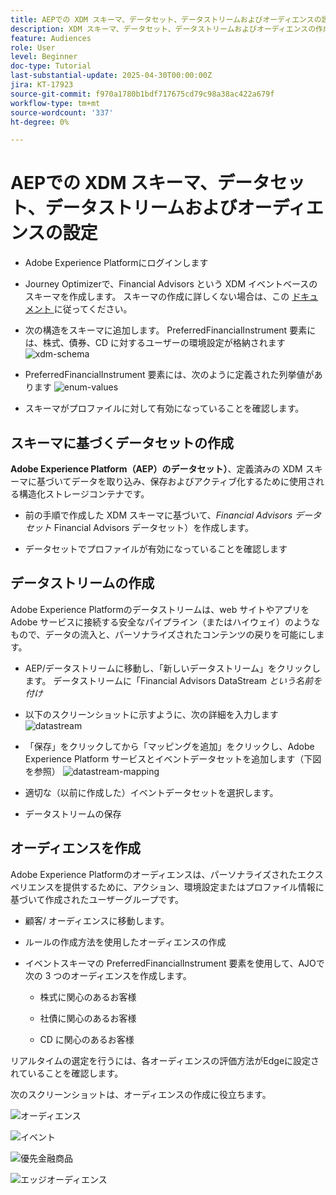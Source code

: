 ```yaml
---
title: AEPでの XDM スキーマ、データセット、データストリームおよびオーディエンスの設定
description: XDM スキーマ、データセット、データストリームおよびオーディエンスの作成
feature: Audiences
role: User
level: Beginner
doc-type: Tutorial
last-substantial-update: 2025-04-30T00:00:00Z
jira: KT-17923
source-git-commit: f970a1780b1bdf717675cd79c98a38ac422a679f
workflow-type: tm+mt
source-wordcount: '337'
ht-degree: 0%

---
```



# AEPでの XDM スキーマ、データセット、データストリームおよびオーディエンスの設定

* Adobe Experience Platformにログインします

* Journey Optimizerで、Financial Advisors という XDM イベントベースのスキーマを作成します。 スキーマの作成に詳しくない場合は、この [ ドキュメント ](https://experienceleague.adobe.com/ja/docs/experience-platform/xdm/tutorials/create-schema-ui) に従ってください。

* 次の構造をスキーマに追加します。 PreferredFinancialInstrument 要素には、株式、債券、CD に対するユーザーの環境設定が格納されます
  ![xdm-schema](assets/xdm-schema.png)

* PreferredFinancialInstrument 要素には、次のように定義された列挙値があります
  ![enum-values](assets/enum-values.png)

* スキーマがプロファイルに対して有効になっていることを確認します。

## スキーマに基づくデータセットの作成

**Adobe Experience Platform（AEP）のデータセット）**、定義済みの XDM スキーマに基づいてデータを取り込み、保存およびアクティブ化するために使用される構造化ストレージコンテナです。

* 前の手順で作成した XDM スキーマに基づいて、_Financial Advisors データセット_ Financial Advisors データセット）を作成します。

* データセットでプロファイルが有効になっていることを確認します

## データストリームの作成

Adobe Experience Platformのデータストリームは、web サイトやアプリをAdobe サービスに接続する安全なパイプライン（またはハイウェイ）のようなもので、データの流入と、パーソナライズされたコンテンツの戻りを可能にします。

* AEP/データストリームに移動し、「新しいデータストリーム」をクリックします。 データストリームに「Financial Advisors DataStream _という名前を付け_

* 以下のスクリーンショットに示すように、次の詳細を入力します
  ![datastream](assets/datastream.png)
* 「保存」をクリックしてから「マッピングを追加」をクリックし、Adobe Experience Platform サービスとイベントデータセットを追加します（下図を参照）
  ![datastream-mapping](assets/datastream-service.png)

* 適切な（以前に作成した）イベントデータセットを選択します。

* データストリームの保存

## オーディエンスを作成

Adobe Experience Platformのオーディエンスは、パーソナライズされたエクスペリエンスを提供するために、アクション、環境設定またはプロファイル情報に基づいて作成されたユーザーグループです。

* 顧客/ オーディエンスに移動します。
* ルールの作成方法を使用したオーディエンスの作成

* イベントスキーマの PreferredFinancialInstrument 要素を使用して、AJOで次の 3 つのオーディエンスを作成します。

   * 株式に関心のあるお客様

   * 社債に関心のあるお客様

   * CD に関心のあるお客様

リアルタイムの選定を行うには、各オーディエンスの評価方法がEdgeに設定されていることを確認します。

次のスクリーンショットは、オーディエンスの作成に役立ちます。

![ オーディエンス ](assets/rule-based-audience.png)

![ イベント ](assets/event-attribute.png)


![ 優先金融商品 ](assets/stock-customers.png)

![ エッジオーディエンス ](assets/audience-edge.png)
